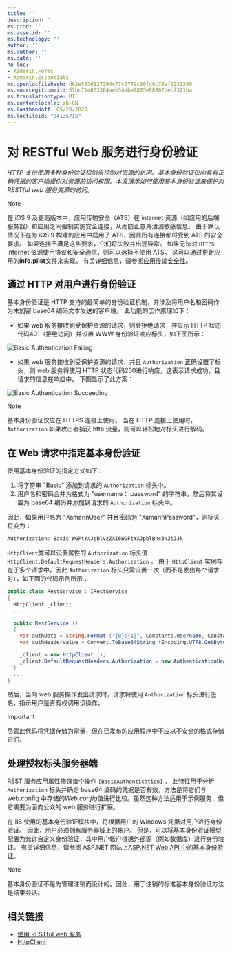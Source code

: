 ```yaml
---
title: ''
description: ''
ms.prod: ''
ms.assetid: ''
ms.technology: ''
author: ''
ms.author: ''
ms.date: ''
no-loc:
- Xamarin.Forms
- Xamarin.Essentials
ms.openlocfilehash: d62e533d127294c77c0779c20fd9c78ef2231200
ms.sourcegitcommit: 57bc714633364aeb34aba9803e88802bebf321ba
ms.translationtype: MT
ms.contentlocale: zh-CN
ms.lasthandoff: 05/28/2020
ms.locfileid: "84135715"
---
```

# <a name="authenticate-a-restful-web-service"></a>对 RESTful Web 服务进行身份验证

_HTTP 支持使用多种身份验证机制来控制对资源的访问。基本身份验证仅向具有正确凭据的客户端提供对资源的访问权限。本文演示如何使用基本身份验证来保护对 RESTful web 服务资源的访问。_

> [!NOTE]
> 在 iOS 9 及更高版本中，应用传输安全（ATS）在 internet 资源（如应用的后端服务器）和应用之间强制实施安全连接，从而防止意外泄漏敏感信息。 由于默认情况下在为 iOS 9 构建的应用中启用了 ATS，因此所有连接都将受到 ATS 的安全要求。 如果连接不满足这些要求，它们将失败并出现异常。
> 如果无法对 `HTTPS` internet 资源使用协议和安全通信，则可以选择不使用 ATS。 这可以通过更新应用的**info.plist**文件来实现。 有关详细信息，请参阅[应用传输安全性](~/ios/app-fundamentals/ats.md)。

## <a name="authenticating-users-over-http"></a>通过 HTTP 对用户进行身份验证

基本身份验证是 HTTP 支持的最简单的身份验证机制，并涉及将用户名和密码作为未加密 base64 编码文本发送的客户端。 此功能的工作原理如下：

- 如果 web 服务接收到受保护资源的请求，则会拒绝请求，并显示 HTTP 状态代码401（拒绝访问）并设置 WWW 身份验证响应标头，如下图所示：

![](rest-images/basic-authentication-fail.png "Basic Authentication Failing")

- 如果 web 服务接收到受保护资源的请求，并且 `Authorization` 正确设置了标头，则 web 服务将使用 HTTP 状态代码200进行响应，这表示请求成功，且请求的信息在响应中。 下图显示了此方案：

![](rest-images/basic-authentication-success.png "Basic Authentication Succeeding")

> [!NOTE]
> 基本身份验证仅应在 HTTPS 连接上使用。 当在 HTTP 连接上使用时， `Authorization` 如果攻击者捕获 http 流量，则可以轻松地对标头进行解码。

## <a name="specifying-basic-authentication-in-a-web-request"></a>在 Web 请求中指定基本身份验证

使用基本身份验证的指定方式如下：

1. 将字符串 "Basic" 添加到请求的 `Authorization` 标头中。
1. 用户名和密码合并为格式为 "username： password" 的字符串，然后将其设置为 base64 编码并添加到请求的 `Authorization` 标头中。

因此，如果用户名为 "XamarinUser" 并且密码为 "XamarinPassword"，则标头将变为：

```csharp
Authorization: Basic WGFtYXJpblVzZXI6WGFtYXJpblBhc3N3b3Jk
```

`HttpClient`类可以设置属性的 `Authorization` 标头值 `HttpClient.DefaultRequestHeaders.Authorization` 。 由于 `HttpClient` 实例存在于多个请求中，因此 `Authorization` 标头只需设置一次（而不是发出每个请求时），如下面的代码示例所示：

```csharp
public class RestService : IRestService
{
  HttpClient _client;
  ...

  public RestService ()
  {
    var authData = string.Format ("{0}:{1}", Constants.Username, Constants.Password);
    var authHeaderValue = Convert.ToBase64String (Encoding.UTF8.GetBytes (authData));

    _client = new HttpClient ();
    _client.DefaultRequestHeaders.Authorization = new AuthenticationHeaderValue ("Basic", authHeaderValue);
  }
  ...
}
```

然后，当向 web 服务操作发出请求时，请求将使用 `Authorization` 标头进行签名，指示用户是否有权调用该操作。

> [!IMPORTANT]
> 尽管此代码将凭据存储为常量，但在已发布的应用程序中不应以不安全的格式存储它们。

## <a name="processing-the-authorization-header-server-side"></a>处理授权标头服务器端

REST 服务应用属性修饰每个操作 `[BasicAuthentication]` 。 此特性用于分析 `Authorization` 标头并确定 base64 编码的凭据是否有效，方法是将它们与 web.config 中存储的*Web.config*值进行比较。虽然这种方法适用于示例服务，但它需要为面向公众的 web 服务进行扩展。

在 IIS 使用的基本身份验证模块中，将根据用户的 Windows 凭据对用户进行身份验证。 因此，用户必须拥有服务器域上的帐户。 但是，可以将基本身份验证模型配置为允许自定义身份验证，其中用户帐户根据外部源（例如数据库）进行身份验证。 有关详细信息，请参阅 ASP.NET 网站上[ASP.NET Web API 中的基本身份验证](https://www.asp.net/web-api/overview/security/basic-authentication)。

> [!NOTE]
> 基本身份验证不是为管理注销而设计的。因此，用于注销的标准基本身份验证方法是结束会话。

## <a name="related-links"></a>相关链接

- [使用 RESTful web 服务](~/xamarin-forms/data-cloud/web-services/rest.md)
- [HttpClient](https://msdn.microsoft.com/library/system.net.http.httpclient(v=vs.110).aspx)
